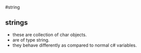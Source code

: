 #string

## strings
- these are collection of char objects.
- are of type string.
- they behave differently as compared to normal c# variables.

